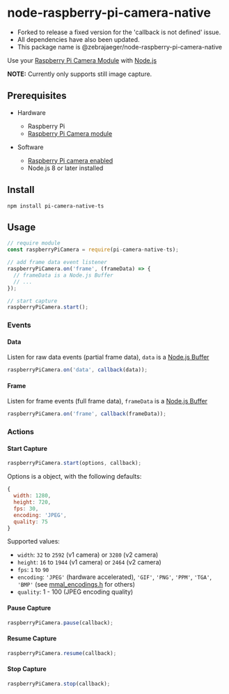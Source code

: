 # node-raspberry-pi-camera-native

- Forked to release a fixed version for the 'callback is not defined' issue.
- All dependencies have also been updated.
- This package name is @zebrajaeger/node-raspberry-pi-camera-native

Use your [Raspberry Pi Camera Module](https://www.raspberrypi.org/documentation/hardware/camera/README.md) with [Node.js](https://nodejs.org)

**NOTE:** Currently only supports still image capture.

## Prerequisites

 * Hardware
   * Raspberry Pi
   * [Raspberry Pi Camera module](https://www.raspberrypi.org/documentation/hardware/camera/README.md)

 * Software
   * [Raspberry Pi camera enabled](https://www.raspberrypi.org/documentation/configuration/camera.md)
   * Node.js 8 or later installed

## Install

```
npm install pi-camera-native-ts
```

## Usage

```javascript
// require module
const raspberryPiCamera = require(pi-camera-native-ts);

// add frame data event listener
raspberryPiCamera.on('frame', (frameData) => {
  // frameData is a Node.js Buffer
  // ...
});

// start capture
raspberryPiCamera.start();
```

### Events

#### Data

Listen for raw data events (partial frame data), `data` is a [Node.js Buffer](https://nodejs.org/dist/latest/docs/api/buffer.html)

```javascript
raspberryPiCamera.on('data', callback(data));
```

#### Frame

Listen for frame events (full frame data), `frameData` is a [Node.js Buffer](https://nodejs.org/dist/latest/docs/api/buffer.html)

```javascript
raspberryPiCamera.on('frame', callback(frameData));
```

### Actions

#### Start Capture

```javascript
raspberryPiCamera.start(options, callback);
```

Options is a object, with the following defaults:
```javascript
{
  width: 1280,
  height: 720,
  fps: 30,
  encoding: 'JPEG',
  quality: 75
}
```

Supported values:
 * `width`: `32` to `2592` (v1 camera) or `3280` (v2 camera)
 * `height`: `16` to `1944` (v1 camera) or `2464` (v2 camera)
 * `fps`: `1` to `90`
 * `encoding`: `'JPEG'` (hardware accelerated), `'GIF'`, `'PNG'`, `'PPM'`, `'TGA'`, `'BMP'` (see [mmal_encodings.h](https://github.com/raspberrypi/userland/blob/master/interface/mmal/mmal_encodings.h) for others)
 * `quality`: 1 - 100 (JPEG encoding quality)

#### Pause Capture

```javascript
raspberryPiCamera.pause(callback);
```

#### Resume Capture

```javascript
raspberryPiCamera.resume(callback);
```

#### Stop Capture

```javascript
raspberryPiCamera.stop(callback);
```

